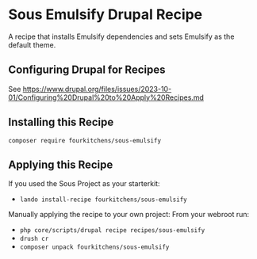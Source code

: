 # Sous Emulsify Drupal Recipe
A recipe that installs Emulsify dependencies and sets Emulsify as the default theme.

## Configuring Drupal for Recipes

See https://www.drupal.org/files/issues/2023-10-01/Configuring%20Drupal%20to%20Apply%20Recipes.md
 
## Installing this Recipe

`composer require fourkitchens/sous-emulsify`

## Applying this Recipe

If you used the Sous Project as your starterkit:
- `lando install-recipe fourkitchens/sous-emulsify` 

Manually applying the recipe to your own project:
From your webroot run: 
- `php core/scripts/drupal recipe recipes/sous-emulsify`
- `drush cr`
- `composer unpack fourkitchens/sous-emulsify`
